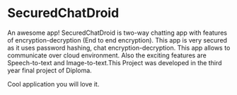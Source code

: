 # SecuredChatDroid
An awesome app!
SecuredChatDroid is two-way chatting app with features of encryption-decryption (End to end encryption). This app is very secured as it uses password hashing, chat encryption-decryption. This app allows to communicate over cloud environment. Also the exciting features are Speech-to-text and Image-to-text.This Project was developed in the third year final project of Diploma.

Cool application you will love it.

